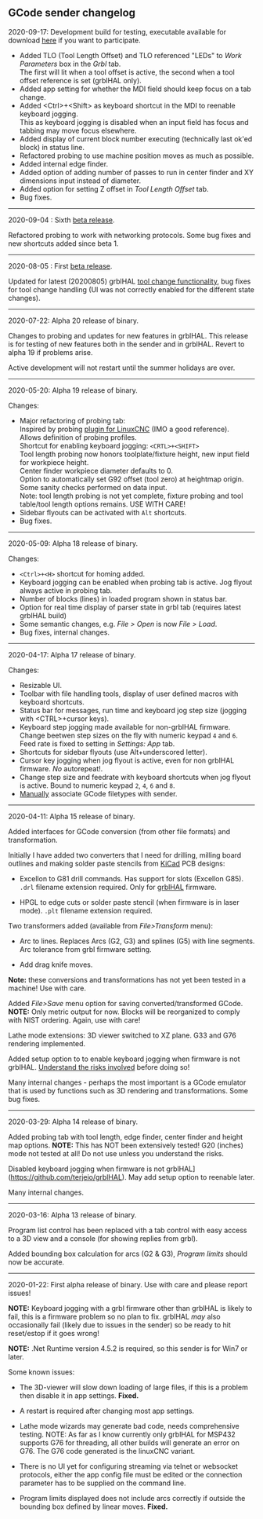## GCode sender changelog

2020-09-17: Development build for testing, executable available for download [here](http://www.io-engineering.com/downloads/) if you want to participate.

* Added TLO \(Tool Length Offset\) and TLO referenced "LEDs" to _Work Parameters_ box in the _Grbl_ tab.  
The first will lit when a tool offset is active, the second when a tool offset reference is set \(grblHAL only\).
* Added app setting for whether the MDI field should keep focus on a tab change.
* Added \<Ctrl\>+\<Shift\> as keyboard shortcut in the MDI to reenable keyboard jogging.  
This as keyboard jogging is disabled when an input field has focus and tabbing may move focus elsewhere.
* Added display of current block number executing (technically last ok'ed block) in status line.
* Refactored probing to use machine position moves as much as possible.
* Added internal edge finder.
* Added option of adding number of passes to run in center finder and XY dimensions input instead of diameter.
* Added option for setting Z offset in _Tool Length Offset_ tab.
* Bug fixes.

---

2020-09-04 : Sixth [beta release](https://github.com/terjeio/Grbl-GCode-Sender/releases/tag/v026-beta6). 

Refactored probing to work with networking protocols. Some bug fixes and new shortcuts added since beta 1.

---

2020-08-05 : First [beta release](https://github.com/terjeio/Grbl-GCode-Sender/releases/tag/v021-beta1). 

Updated for latest \(20200805\) grblHAL [tool change functionality](https://github.com/terjeio/grblHAL/wiki/Manual,-semi-automatic-and-automatic-tool-change), bug fixes for tool change handling \(UI was not correctly enabled for the different state changes\).

---

2020-07-22: Alpha 20 release of binary.

Changes to probing and updates for new features in grblHAL. This release is for testing of new features both in the sender and in grblHAL. Revert to alpha 19 if problems arise.

Active development will not restart until the summer holidays are over.

---

2020-05-20: Alpha 19 release of binary.

Changes:
 * Major refactoring of probing tab:  
  Inspired by probing [plugin for LinuxCNC](https://vers.by/en/blog/useful-articles/probe-screen) \(IMO a good reference\).  
  Allows definition of probing profiles.  
  Shortcut for enabling keyboard jogging: `<CRTL>+<SHIFT>`  
  Tool length probing now honors toolplate/fixture height, new input field for workpiece height.  
  Center finder workpiece diameter defaults to 0.  
  Option to automatically set G92 offset (tool zero) at heightmap origin.  
  Some sanity checks performed on data input.  
  Note: tool length probing is not yet complete, fixture probing and tool table/tool length options remains. 
  USE WITH CARE!
* Sidebar flyouts can be activated with `Alt` shortcuts.  
* Bug fixes.

---

2020-05-09: Alpha 18 release of binary.

Changes:

* `<Ctrl>+<H>` shortcut for homing added.
* Keyboard jogging can be enabled when probing tab is active. Jog flyout always active in probing tab.
* Number of blocks (lines) in loaded program shown in status bar.
* Option for real time display of parser state in grbl tab (requires latest grblHAL build)
* Some semantic changes, e.g. _File > Open_ is now _File > Load_.
* Bug fixes, internal changes.

---

2020-04-17: Alpha 17 release of binary.

Changes:

* Resizable UI.
* Toolbar with file handling tools, display of user defined macros with keyboard shortcuts.
* Status bar for messages, run time and keyboard jog step size \(jogging with \<CTRL\>+cursor keys\).
* Keyboard step jogging made available for non-grblHAL firmware. Change beetwen step sizes on the fly with numeric keypad `4` and `6`. Feed rate is fixed to setting in _Settings: App_ tab. 
* Shortcuts for sidebar flyouts \(use Alt+underscored letter\).
* Cursor key jogging when jog flyout is active, even for non grblHAL firmware. _No_ autorepeat!.
* Change step size and feedrate with keyboard shortcuts when jog flyout is active. Bound to numeric keypad `2`, `4`, `6` and `8`.
* [Manually](https://github.com/terjeio/Grbl-GCode-Sender/wiki/Usage-tips) associate GCode filetypes with sender.

---

2020-04-11: Alpha 15 release of binary.

Added interfaces for GCode conversion \(from other file formats\) and transformation.

Initially I have added two converters that I need for drilling, milling board outlines and making solder paste stencils from [KiCad](https://www.kicad-pcb.org/) PCB designs:

* Excellon to G81 drill commands. Has support for slots (Excellon G85). `.drl` filename extension required. Only for [grblHAL](https://github.com/terjeio/grblHAL) firmware.

* HPGL to edge cuts or solder paste stencil \(when firmware is in laser mode\). `.plt` filename extension required.

Two transformers added \(available from _File>Transform_ menu\):

* Arc to lines. Replaces Arcs \(G2, G3\) and splines \(G5\) with line segments. Arc tolerance from grbl firmware setting.

* Add drag knife moves.

__Note:__ these conversions and transformations has not yet been tested in a machine! Use with care.

Added _File>Save_ menu option for saving converted/transformed GCode.  
__NOTE:__ Only metric output for now. Blocks will be reorganized to comply with NIST ordering. Again, use with care! 

Lathe mode extensions: 3D viewer switched to XZ plane. G33 and G76 rendering implemented.

Added setup option to to enable keyboard jogging when firmware is not grblHAL. [Understand the risks involved](https://github.com/terjeio/Grbl-GCode-Sender/wiki/Known-limitations) before doing so!

Many internal changes - perhaps the most important is a GCode emulator that is used by functions such as 3D rendering and transformations. Some bug fixes.

---

2020-03-29: Alpha 14 release of binary.

Added probing tab with tool length, edge finder, center finder and height map options. __NOTE:__ This has NOT been extensively tested! G20 (inches) mode not tested at all! Do not use unless you understand the risks.

Disabled keyboard jogging when firmware is not grblHAL](https://github.com/terjeio/grblHAL). May add setup option to reenable later.

Many internal changes.

---

2020-03-16: Alpha 13 release of binary.

Program list control has been replaced vith a tab control with easy access to a 3D view and a console (for showing replies from grbl).

Added bounding box calculation for arcs (G2 & G3), _Program limits_ should now be accurate.

---

2020-01-22: First alpha release of binary. Use with care and please report issues!

__NOTE:__ Keyboard jogging with a grbl firmware other than grblHAL is likely to fail, this is a firmware problem so no plan to fix. grblHAL _may_ also occasionally fail \(likely due to issues in the sender\) so be ready to hit reset/estop if it goes wrong!

__NOTE:__ .Net Runtime version 4.5.2 is required, so this sender is for Win7 or later.

Some known issues:

* The 3D-viewer will slow down loading of large files, if this is a problem then disable it in app settings. __Fixed.__

* A restart is required after changing most app settings.

* Lathe mode wizards may generate bad code, needs comprehensive testing. NOTE: As far as I know currently only grblHAL for MSP432 supports G76 for threading, all other builds will generate an error on G76. The G76 code generated is the linuxCNC variant.

* There is no UI yet for configuring streaming via telnet or websocket protocols, either the app config file must be edited or the connection parameter has to be supplied on the command line.

* Program limits displayed does not include arcs correctly if outside the bounding box defined by linear moves. __Fixed.__
